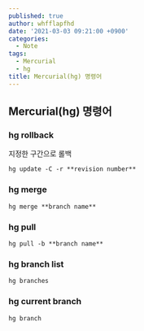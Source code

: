 ```yaml
---
published: true
author: whfflapfhd
date: '2021-03-03 09:21:00 +0900'
categories:
  - Note
tags:
  - Mercurial
  - hg
title: Mercurial(hg) 명령어
---
```

## Mercurial(hg) 명령어

### hg rollback
지정한 구간으로 롤백

```
hg update -C -r **revision number**
```

### hg merge

```
hg merge **branch name**
```

### hg pull

```
hg pull -b **branch name**
```

### hg branch list

```
hg branches
```

### hg current branch

```
hg branch
```